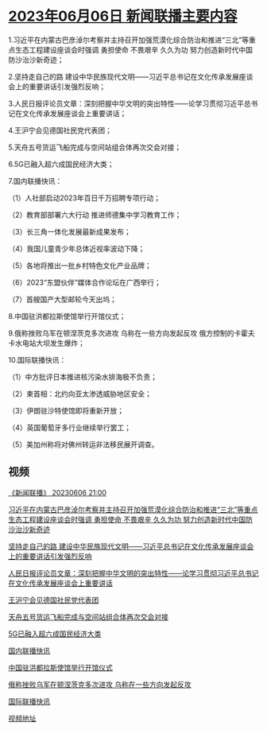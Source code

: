 # [2023年06月06日 新闻联播主要内容](https://tv.cctv.com/lm/xwlb/day/20230606.shtml)

1.习近平在内蒙古巴彦淖尔考察并主持召开加强荒漠化综合防治和推进“三北”等重点生态工程建设座谈会时强调 勇担使命 不畏艰辛 久久为功 努力创造新时代中国防沙治沙新奇迹；

2.坚持走自己的路 建设中华民族现代文明——习近平总书记在文化传承发展座谈会上的重要讲话引发强烈反响；

3.人民日报评论员文章：深刻把握中华文明的突出特性——论学习贯彻习近平总书记在文化传承发展座谈会上重要讲话；

4.王沪宁会见德国社民党代表团；

5.天舟五号货运飞船完成与空间站组合体再次交会对接；

6.5G已融入超六成国民经济大类；

7.国内联播快讯：

（1）人社部启动2023年百日千万招聘专项行动；

（2）教育部部署六大行动 推进师德集中学习教育工作；

（3）长三角一体化发展最新成果发布；

（4）我国儿童青少年总体近视率波动下降；

（5）各地将推出一批乡村特色文化产业品牌；

（6）2023“东盟伙伴”媒体合作论坛在广西举行；

（7）首艘国产大型邮轮今天出坞；

8.中国驻洪都拉斯使馆举行开馆仪式；

9.俄称挫败乌军在顿涅茨克多次进攻 乌称在一些方向发起反攻 俄方控制的卡霍夫卡水电站大坝发生爆炸；

10.国际联播快讯：

（1）中方批评日本推进核污染水排海极不负责；

（2）柬首相：北约向亚太渗透威胁地区安全；

（3）伊朗驻沙特使馆即将重新开放；

（4）英国葡萄牙多行业继续举行罢工；

（5）美加州称将对佛州转运非法移民展开调查。

## 视频

[《新闻联播》 20230606 21:00](https://tv.cctv.com/2023/06/06/VIDECGVbdiRwBizbsPNjnKeq230606.shtml)

[习近平在内蒙古巴彦淖尔考察并主持召开加强荒漠化综合防治和推进“三北”等重点生态工程建设座谈会时强调 勇担使命 不畏艰辛 久久为功 努力创造新时代中国防沙治沙新奇迹](https://tv.cctv.com/2023/06/06/VIDE30bL9wfZheFA0pYFyaO2230606.shtml)

[坚持走自己的路 建设中华民族现代文明——习近平总书记在文化传承发展座谈会上的重要讲话引发强烈反响](https://tv.cctv.com/2023/06/06/VIDEOd4y0eCDJ6SvnCTXQLmo230606.shtml)

[人民日报评论员文章：深刻把握中华文明的突出特性——论学习贯彻习近平总书记在文化传承发展座谈会上重要讲话](https://tv.cctv.com/2023/06/06/VIDEIfzxT9PpFdxI0wgiWQm6230606.shtml)

[王沪宁会见德国社民党代表团](https://tv.cctv.com/2023/06/06/VIDELG18qNgXx7LLPG2kGBXJ230606.shtml)

[天舟五号货运飞船完成与空间站组合体再次交会对接](https://tv.cctv.com/2023/06/06/VIDEQWiCKTbDSwWY1cYC9mYg230606.shtml)

[5G已融入超六成国民经济大类](https://tv.cctv.com/2023/06/06/VIDEAY3TE2BaDvs9WnJ513xJ230606.shtml)

[国内联播快讯](https://tv.cctv.com/2023/06/06/VIDEqewGbzxXmy2pP8otWQJ2230606.shtml)

[中国驻洪都拉斯使馆举行开馆仪式](https://tv.cctv.com/2023/06/06/VIDEUk3yVFwXgf056pobHWVD230606.shtml)

[俄称挫败乌军在顿涅茨克多次进攻 乌称在一些方向发起反攻](https://tv.cctv.com/2023/06/06/VIDE07qS5me5WBXRYkmqKcF6230606.shtml)

[国际联播快讯](https://tv.cctv.com/2023/06/06/VIDESkI3ypFGmVY46IBuT0JH230606.shtml)

[视频地址](https://tv.cctv.com/lm/xwlb/day/20230606.shtml) 

